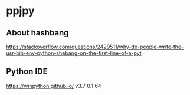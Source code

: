 # ppjpy  
## About hashbang  
https://stackoverflow.com/questions/2429511/why-do-people-write-the-usr-bin-env-python-shebang-on-the-first-line-of-a-pyt  
## Python IDE  
https://winpython.github.io/ v3.7 0.1 64

